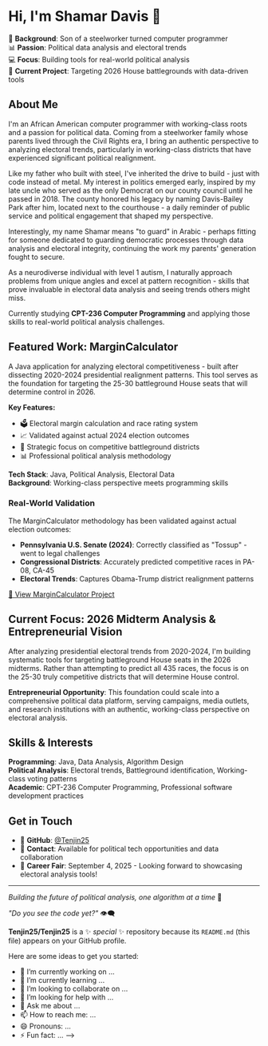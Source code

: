 # Hi, I'm Shamar Davis 👋

🔨 **Background**: Son of a steelworker turned computer programmer  
📊 **Passion**: Political data analysis and electoral trends  
💻 **Focus**: Building tools for real-world political analysis  
🎯 **Current Project**: Targeting 2026 House battlegrounds with data-driven tools

## About Me

I'm an African American computer programmer with working-class roots and a passion for political data. Coming from a steelworker family whose parents lived through the Civil Rights era, I bring an authentic perspective to analyzing electoral trends, particularly in working-class districts that have experienced significant political realignment.

Like my father who built with steel, I've inherited the drive to build - just with code instead of metal. My interest in politics emerged early, inspired by my late uncle who served as the only Democrat on our county council until he passed in 2018. The county honored his legacy by naming Davis-Bailey Park after him, located next to the courthouse - a daily reminder of public service and political engagement that shaped my perspective.

Interestingly, my name Shamar means "to guard" in Arabic - perhaps fitting for someone dedicated to guarding democratic processes through data analysis and electoral integrity, continuing the work my parents' generation fought to secure.

As a neurodiverse individual with level 1 autism, I naturally approach problems from unique angles and excel at pattern recognition - skills that prove invaluable in electoral data analysis and seeing trends others might miss.

Currently studying **CPT-236 Computer Programming** and applying those skills to real-world political analysis challenges.

## Featured Work: MarginCalculator

A Java application for analyzing electoral competitiveness - built after dissecting 2020-2024 presidential realignment patterns. This tool serves as the foundation for targeting the 25-30 battleground House seats that will determine control in 2026.

**Key Features:**
- 🗳️ Electoral margin calculation and race rating system
- 📈 Validated against actual 2024 election outcomes
- 🎯 Strategic focus on competitive battleground districts
- 📊 Professional political analysis methodology

**Tech Stack**: Java, Political Analysis, Electoral Data  
**Background**: Working-class perspective meets programming skills  

### Real-World Validation
The MarginCalculator methodology has been validated against actual election outcomes:
- **Pennsylvania U.S. Senate (2024)**: Correctly classified as "Tossup" - went to legal challenges
- **Congressional Districts**: Accurately predicted competitive races in PA-08, CA-45
- **Electoral Trends**: Captures Obama-Trump district realignment patterns

[🔗 View MarginCalculator Project](https://github.com/Tenjin25/MarginCalculator)

## Current Focus: 2026 Midterm Analysis & Entrepreneurial Vision

After analyzing presidential electoral trends from 2020-2024, I'm building systematic tools for targeting battleground House seats in the 2026 midterms. Rather than attempting to predict all 435 races, the focus is on the 25-30 truly competitive districts that will determine House control.

**Entrepreneurial Opportunity**: This foundation could scale into a comprehensive political data platform, serving campaigns, media outlets, and research institutions with an authentic, working-class perspective on electoral analysis.

## Skills & Interests

**Programming**: Java, Data Analysis, Algorithm Design  
**Political Analysis**: Electoral trends, Battleground identification, Working-class voting patterns  
**Academic**: CPT-236 Computer Programming, Professional software development practices  

## Get in Touch

- 🔗 **GitHub**: [@Tenjin25](https://github.com/Tenjin25)
- 📧 **Contact**: Available for political tech opportunities and data collaboration
- 🎯 **Career Fair**: September 4, 2025 - Looking forward to showcasing electoral analysis tools!

---

*Building the future of political analysis, one algorithm at a time* 🚀

*"Do you see the code yet?"* 👁️‍🗨️

**Tenjin25/Tenjin25** is a ✨ _special_ ✨ repository because its `README.md` (this file) appears on your GitHub profile.

Here are some ideas to get you started:

- 🔭 I’m currently working on ...
- 🌱 I’m currently learning ...
- 👯 I’m looking to collaborate on ...
- 🤔 I’m looking for help with ...
- 💬 Ask me about ...
- 📫 How to reach me: ...
- 😄 Pronouns: ...
- ⚡ Fun fact: ...
-->
